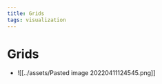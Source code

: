 ```yaml
---
title: Grids
tags: visualization
---
```


# Grids
- ![[../assets/Pasted image 20220411124545.png]]






























